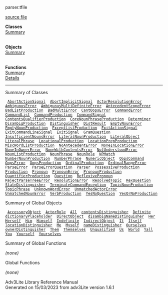 <span class="title">parser.t</span><span class="type">file</span>

[source file](../source/parser.t.html)

**Classes**  
[Summary](#_ClassSummary_)  
 

**Objects**  
[Summary](#_ObjectSummary_)  
 

**Functions**  
[Summary](#_FunctionSummary_)  
[Details](#_Functions_)

<div class="fdesc">

------------------------------------------------------------------------

</div>

<span id="_ClassSummary_"></span>

<div class="mjhd">

<span class="hdln">Summary of Classes</span>  

</div>

` `[`AbortActionSignal`](../object/AbortActionSignal.html)`  `[`AbortImplicitSignal`](../object/AbortImplicitSignal.html)`  `[`ActorResolutionError`](../object/ActorResolutionError.html)`  `[`AmbiguousError`](../object/AmbiguousError.html)`  `[`AmbiguousMultiDefiniteError`](../object/AmbiguousMultiDefiniteError.html)`  `[`AntecedentScopeError`](../object/AntecedentScopeError.html)`  `[`BadListProduction`](../object/BadListProduction.html)`  `[`BadMultiError`](../object/BadMultiError.html)`  `[`CantOopsError`](../object/CantOopsError.html)`  `[`CommandError`](../object/CommandError.html)`  `[`CommandList`](../object/CommandList.html)`  `[`CommandProduction`](../object/CommandProduction.html)`  `[`CommandSignal`](../object/CommandSignal.html)`  `[`ContentsQualifierProduction`](../object/ContentsQualifierProduction.html)`  `[`CoreNounPhraseProduction`](../object/CoreNounPhraseProduction.html)`  `[`Determiner`](../object/Determiner.html)`  `[`DisambigProduction`](../object/DisambigProduction.html)`  `[`Distinguisher`](../object/Distinguisher.html)`  `[`DistResult`](../object/DistResult.html)`  `[`EmptyNounError`](../object/EmptyNounError.html)`  `[`EmptyNounProduction`](../object/EmptyNounProduction.html)`  `[`ExceptListProduction`](../object/ExceptListProduction.html)`  `[`ExitActionSignal`](../object/ExitActionSignal.html)`  `[`ExitCommandLineSignal`](../object/ExitCommandLineSignal.html)`  `[`ExitSignal`](../object/ExitSignal.html)`  `[`GramQuestion`](../object/GramQuestion.html)`  `[`InsufficientNounsError`](../object/InsufficientNounsError.html)`  `[`LiteralNounProduction`](../object/LiteralNounProduction.html)`  `[`LiteralObject`](../object/LiteralObject.html)`  `[`LiteralPhrase`](../object/LiteralPhrase.html)`  `[`LocationalProduction`](../object/LocationalProduction.html)`  `[`LocationPrepProduction`](../object/LocationPrepProduction.html)`  `[`MiscWordListProduction`](../object/MiscWordListProduction.html)`  `[`NoAntecedentError`](../object/NoAntecedentError.html)`  `[`NoneInLocationError`](../object/NoneInLocationError.html)`  `[`NoneInOwnerError`](../object/NoneInOwnerError.html)`  `[`NoneWithContentsError`](../object/NoneWithContentsError.html)`  `[`NotUnderstoodError`](../object/NotUnderstoodError.html)`  `[`NounListProduction`](../object/NounListProduction.html)`  `[`NounPhrase`](../object/NounPhrase.html)`  `[`NounRole`](../object/NounRole.html)`  `[`NPMatch`](../object/NPMatch.html)`  `[`NumberNounProduction`](../object/NumberNounProduction.html)`  `[`NumberPhrase`](../object/NumberPhrase.html)`  `[`NumericObject`](../object/NumericObject.html)`  `[`OopsCommand`](../object/OopsCommand.html)`  `[`OopsError`](../object/OopsError.html)`  `[`OopsProduction`](../object/OopsProduction.html)`  `[`OrdinalProduction`](../object/OrdinalProduction.html)`  `[`OrdinalRangeError`](../object/OrdinalRangeError.html)`  `[`ParseError`](../object/ParseError.html)`  `[`ParseErrorQuestion`](../object/ParseErrorQuestion.html)`  `[`Parser`](../object/Parser.html)`  `[`PossessiveProduction`](../object/PossessiveProduction.html)`  `[`Production`](../object/Production.html)`  `[`Pronoun`](../object/Pronoun.html)`  `[`PronounError`](../object/PronounError.html)`  `[`PronounProduction`](../object/PronounProduction.html)`  `[`QuantifierProduction`](../object/QuantifierProduction.html)`  `[`Question`](../object/Question.html)`  `[`ReflexivePronoun`](../object/ReflexivePronoun.html)`  `[`RejectParseTreeError`](../object/RejectParseTreeError.html)`  `[`ResolutionError`](../object/ResolutionError.html)`  `[`ResolvedTopic`](../object/ResolvedTopic.html)`  `[`RexQuestion`](../object/RexQuestion.html)`  `[`StateDistinguisher`](../object/StateDistinguisher.html)`  `[`TerminateCommandException`](../object/TerminateCommandException.html)`  `[`TopicNounProduction`](../object/TopicNounProduction.html)`  `[`TopicPhrase`](../object/TopicPhrase.html)`  `[`UnknownWordError`](../object/UnknownWordError.html)`  `[`UnmatchedActorError`](../object/UnmatchedActorError.html)`  `[`UnmatchedNounError`](../object/UnmatchedNounError.html)`  `[`VerbProduction`](../object/VerbProduction.html)`  `[`YesNoQuestion`](../object/YesNoQuestion.html)`  `[`YesOrNoProduction`](../object/YesOrNoProduction.html)`  `
<span id="_ObjectSummary_"></span>

<div class="mjhd">

<span class="hdln">Summary of Global Objects</span>  

</div>

` `[`AccessoryObject`](../object/AccessoryObject.html)`  `[`ActorRole`](../object/ActorRole.html)`  `[`All`](../object/All.html)`  `[`contentsDistinguisher`](../object/contentsDistinguisher.html)`  `[`Definite`](../object/Definite.html)`  `[`dictionaryPlaceholder`](../object/dictionaryPlaceholder.html)`  `[`DirectObject`](../object/DirectObject.html)`  `[`disambigNameDistinguisher`](../object/disambigNameDistinguisher.html)`  `[`Her`](../object/Her.html)`  `[`Herself`](../object/Herself.html)`  `[`Him`](../object/Him.html)`  `[`Himself`](../object/Himself.html)`  `[`Indefinite`](../object/Indefinite.html)`  `[`IndirectObject`](../object/IndirectObject.html)`  `[`It`](../object/It.html)`  `[`Itself`](../object/Itself.html)`  `[`locationDistinguisher`](../object/locationDistinguisher.html)`  `[`Me`](../object/Me.html)`  `[`Myself`](../object/Myself.html)`  `[`nameDistinguisher`](../object/nameDistinguisher.html)`  `[`Ourselves`](../object/Ourselves.html)`  `[`ownerDistinguisher`](../object/ownerDistinguisher.html)`  `[`Them`](../object/Them.html)`  `[`Themselves`](../object/Themselves.html)`  `[`Unqualified`](../object/Unqualified.html)`  `[`Us`](../object/Us.html)`  `[`World`](../object/World.html)`  `[`Yall`](../object/Yall.html)`  `[`You`](../object/You.html)`  `[`Yourself`](../object/Yourself.html)`  `[`Yourselves`](../object/Yourselves.html)`  `
<span id="FunctionSummary_"></span>

<div class="mjhd">

<span class="hdln">Summary of Global Functions</span>  

</div>

*(none)* <span id="_Functions_"></span>

<div class="mjhd">

<span class="hdln">Global Functions</span>  

</div>

*(none)*

<div class="ftr">

Adv3Lite Library Reference Manual  
Generated on 15/03/2023 from adv3Lite version 1.6.1

</div>

